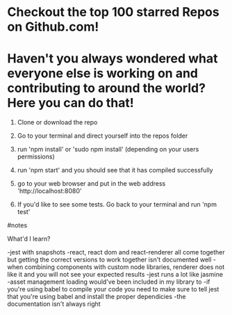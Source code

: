 # Checkout the top 100 starred Repos on Github.com! 
# Haven't you always wondered what everyone else is working on and contributing to around the world? Here you can do that! 

1. Clone or download the repo

2. Go to your terminal and direct yourself into the repos folder

3. run 'npm install' or 'sudo npm install' (depending on your users permissions)

4. run 'npm start' and you should see that it has compiled successfully 

5. go to your web browser and put in the web address 'http://localhost:8080'

6. If you'd like to see some tests. Go back to your terminal and run 'npm test'


#notes 

What'd I learn? 

-jest with snapshots 
-react, react dom and react-renderer all come together but getting the correct versions to work together isn't documented well
-when combining components with custom node libraries, renderer does not like it and you will not see your expected results 
-jest runs a lot like jasmine
-asset management loading would've been included in my library to 
-if you're using babel to compile your code you need to make sure to tell jest that you're using babel and install the proper dependicies
-the documentation isn't always right 